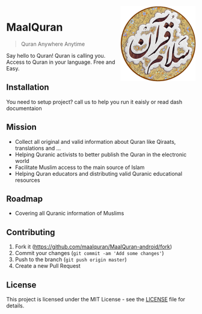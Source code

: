 <img src="https://raw.githubusercontent.com/maalquran/MaalQuran-website/master/public_html/static/images/logo.png" alt="MaalQuran logo" align="right" width="200px"/>

# MaalQuran
> Quran Anywhere Anytime

Say hello to Quran! Quran is calling you.
Access to Quran in your language. Free and Easy.


## Installation
You need to setup project? call us to help you run it eaisly or read dash documentaion


## Mission
 - Collect all original and valid information about Quran like Qiraats, translations and ...
 - Helping Quranic activists to better publish the Quran in the electronic world
 - Facilitate Muslim access to the main source of Islam
 - Helping Quran educators and distributing valid Quranic educational resources


## Roadmap
 - Covering all Quranic information of Muslims


## Contributing
1. Fork it (<https://github.com/maalquran/MaalQuran-android/fork>)
3. Commit your changes (`git commit -am 'Add some changes'`)
4. Push to the branch (`git push origin master`)
5. Create a new Pull Request


## License
This project is licensed under the MIT License - see the [LICENSE](LICENSE) file for details.
